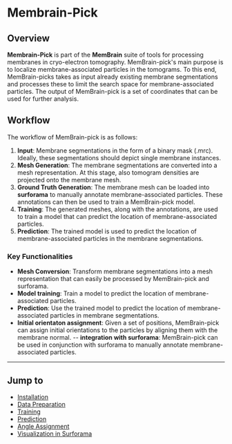 # Membrain-Pick

## Overview
**Membrain-Pick** is part of the **MemBrain** suite of tools for processing membranes in cryo-electron tomography. MemBrain-pick's main purpose is to localize membrane-associated particles in the tomograms.
To this end, MemBrain-picks takes as input already existing membrane segmentations and processes these to limit the search space for membrane-associated particles. The output of MemBrain-pick is a set of coordinates that can be used for further analysis.

## Workflow
The workflow of MemBrain-pick is as follows:
1. **Input**: Membrane segmentations in the form of a binary mask (.mrc). Ideally, these segmentations should depict single membrane instances.
2. **Mesh Generation**: The membrane segmentations are converted into a mesh representation. At this stage, also tomogram densities are projected onto the membrane mesh.
3. **Ground Truth Generation**: The membrane mesh can be loaded into **surforama** to manually annotate membrane-associated particles. These annotations can then be used to train a MemBrain-pick model.
4. **Training**: The generated meshes, along with the annotations, are used to train a model that can predict the location of membrane-associated particles.
5. **Prediction**: The trained model is used to predict the location of membrane-associated particles in the membrane segmentations.

### Key Functionalities
- **Mesh Conversion**: Transform membrane segmentations into a mesh representation that can easily be processed by MemBrain-pick and surforama.
- **Model training**: Train a model to predict the location of membrane-associated particles.
- **Prediction**: Use the trained model to predict the location of membrane-associated particles in membrane segmentations.
- **Initial orientaton assignment**: Given a set of positions, MemBrain-pick can assign initial orientations to the particles by aligning them with the membrane normal.
-- **integration with surforama**: MemBrain-pick can be used in conjunction with surforama to manually annotate membrane-associated particles.
---

## Jump to
- [Installation](Installation.md)
- [Data Preparation](Data_Preparation.md)
- [Training](Training.md)
- [Prediction](Prediction.md)
- [Angle Assignment](Angle_Assignment.md)
- [Visualization in Surforama](Surforama_Inspection.md)